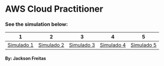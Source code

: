 # AWS Cloud Practitioner 
### See the simulation below:


| 1 | 2 | 3 | 4 | 5 |
|---|---|---|---|---|
|[Simulado 1](https://github.com/jacksonMarcelinoFreitas/AWS_Cloud_Practitioner_Simulator/blob/master/simulado_one.md)|[Simulado 2](https://github.com/jacksonMarcelinoFreitas/AWS_Cloud_Practitioner_Simulator/blob/master/simulado_two.md)|[Simulado 3](https://github.com/jacksonMarcelinoFreitas/AWS_Cloud_Practitioner_Simulator/blob/master/simulado_thre.md)|[Simulado 4]()|[Simulado 5]()|

#### By: Jackson Freitas 

